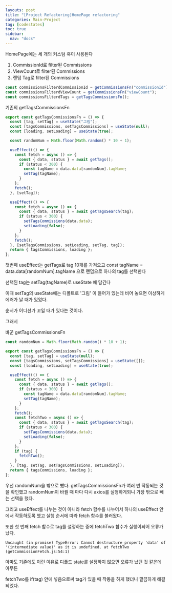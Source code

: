 ```yaml
---
layouts: post
title: "[Project Refactoring]HomePage refactoring"
categories: Main-Project
tag: [codestates]
toc: true
sidebar:
  nav: "docs"
---
```


HomePage에는 세 개의 커스텀 훅이 사용된다

1. CommissionId로 filter된 Commissions
2. ViewCount로 filter된 Commissions
3. 랜덤 Tag로 filter된 Commissions

```js
const commissionsFilterdCommissionId = getCommissionsFn("commissionId");
const commissionsFilterdViewCount = getCommissionsFn("viewCount");
const commissionsFilterdTags = getTagsCommissionsFn();
```

기존의 getTagsCommissionsFn

```js
export const getTagsCommissionsFn = () => {
  const [tag, setTag] = useState("그림");
  const [tagsCommissions, setTagsCommissions] = useState(null);
  const [loading, setLoading] = useState(true);

  const randomNum = Math.floor(Math.random() * 10 + 1);

  useEffect(() => {
    const fetch = async () => {
      const { data, status } = await getTags();
      if (status < 300) {
        const tagName = data.data[randomNum].tagName;
        setTag(tagName);
      }
    };
    fetch();
  }, [setTag]);

  useEffect(() => {
    const fetch = async () => {
      const { data, status } = await getTagsSearch(tag);
      if (status < 300) {
        setTagsCommissions(data.data);
        setLoading(false);
      }
    };
    fetch();
  }, [setTagsCommissions, setLoading, setTag, tag]);
  return { tagsCommissions, loading };
};
```

첫번째 useEffect는 getTags로 tag 10개를 가져오고 const tagName = data.data[randomNum].tagName 으로 랜덤으로 하나의 tag를 선택한다

선택된 tag는 setTag(tagName)로 useState 에 담긴다

이때 setTag의 useState에는 디폴트로 '그림' 이 들어가 있는데 비어 놓으면 이상하게 에러가 날 때가 있었다.

순서가 어디선가 꼬일 때가 있다는 것이다.

그래서

바꾼 getTagsCommissionsFn

```js
const randomNum = Math.floor(Math.random() * 10 + 1);

export const getTagsCommissionsFn = () => {
  const [tag, setTag] = useState(null);
  const [tagsCommissions, setTagsCommissions] = useState([]);
  const [loading, setLoading] = useState(true);

  useEffect(() => {
    const fetch = async () => {
      const { data, status } = await getTags();
      if (status < 300) {
        const tagName = data.data[randomNum].tagName;
        setTag(tagName);
      }
    };
    fetch();
    const fetchTwo = async () => {
      const { data, status } = await getTagsSearch(tag);
      if (status < 300) {
        setTagsCommissions(data.data);
        setLoading(false);
      }
    };
    if (tag) {
      fetchTwo();
    }
  }, [tag, setTag, setTagsCommissions, setLoading]);
  return { tagsCommissions, loading };
};
```

우선 randomNum을 밖으로 뺐다. getTagsCommissionsFn가 여러 번 작동되는 것을 확인했고 randomNum이 바뀔 때 마다 다시 axios를 실행하게되니 가장 밖으로 빼는 선택을 했다.

그리고 useEffect를 나누는 것이 아니라 fetch 함수를 나누어서 하나의 useEffect 안에서 작동하도록 했고 실행 순서에 따라 fetch 함수를 불러왔다.

또한 첫 번째 fetch 함수로 tag를 설정하는 중에 fetchTwo 함수가 실행이되어 오류가 났다.

```
Uncaught (in promise) TypeError: Cannot destructure property 'data' of '(intermediate value)' as it is undefined. at fetchTwo (getCommissionFetch.js:54:1)
```

아마도 기존에도 이런 이유로 디폴드 state를 설정하지 않으면 오류가 났던 것 같은데 아무튼

fetchTwo를 if(tag) 안에 넣음으로써 tag가 있을 때 작동을 하게 했더니 깔끔하게 해결되었다.
